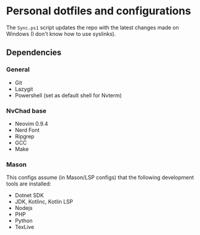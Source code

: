 # Personal dotfiles and configurations

The `Sync.ps1` script updates the repo with the latest changes made on Windows (I don't know how to use syslinks).

## Dependencies

### General

- Git
- Lazygit
- Powershell (set as default shell for Nvterm)

### NvChad base

- Neovim 0.9.4
- Nerd Font
- Ripgrep
- GCC
- Make

### Mason

This configs assume (in Mason/LSP configs) that the following development tools are installed:

- Dotnet SDK
- JDK, Kotlinc, Kotlin LSP
- Nodejs
- PHP
- Python
- TexLive
